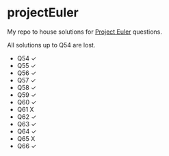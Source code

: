 # projectEuler
My repo to house solutions for [Project Euler](https://projecteuler.net/) questions.

All solutions up to Q54 are lost.

* Q54 ✓
* Q55 ✓
* Q56 ✓
* Q57 ✓
* Q58 ✓
* Q59 ✓
* Q60 ✓
* Q61 X
* Q62 ✓
* Q63 ✓
* Q64 ✓
* Q65 X
* Q66 ✓
